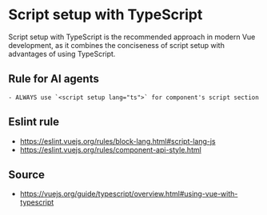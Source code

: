 # Script setup with TypeScript

Script setup with TypeScript is the recommended approach in modern Vue development, as it combines the conciseness of script setup with advantages of using TypeScript.

## Rule for AI agents

```
- ALWAYS use `<script setup lang="ts">` for component's script section
```

## Eslint rule

- https://eslint.vuejs.org/rules/block-lang.html#script-lang-js
- https://eslint.vuejs.org/rules/component-api-style.html

## Source

- https://vuejs.org/guide/typescript/overview.html#using-vue-with-typescript
